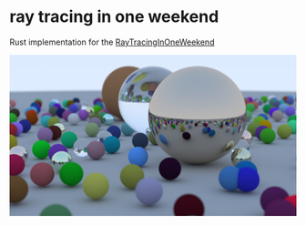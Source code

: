 # ray tracing in one weekend
Rust implementation for the [RayTracingInOneWeekend](https://raytracing.github.io/books/RayTracingInOneWeekend.html)

![Sample rendering](./images/sample_rendering.png)
